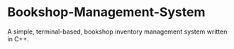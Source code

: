 # Bookshop-Management-System
 
A simple, terminal-based, bookshop inventory management system written in C++. 
